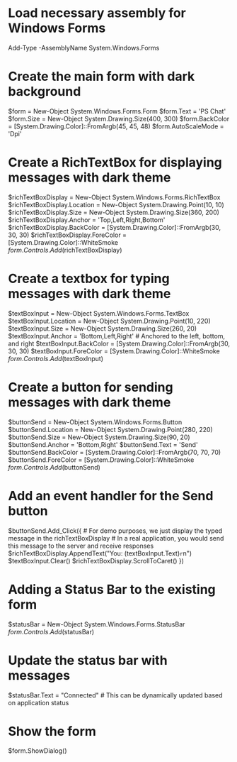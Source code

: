 # Load necessary assembly for Windows Forms
Add-Type -AssemblyName System.Windows.Forms

# Create the main form with dark background
$form = New-Object System.Windows.Forms.Form
$form.Text = 'PS Chat'
$form.Size = New-Object System.Drawing.Size(400, 300)
$form.BackColor = [System.Drawing.Color]::FromArgb(45, 45, 48)
$form.AutoScaleMode = 'Dpi'

# Create a RichTextBox for displaying messages with dark theme
$richTextBoxDisplay = New-Object System.Windows.Forms.RichTextBox
$richTextBoxDisplay.Location = New-Object System.Drawing.Point(10, 10)
$richTextBoxDisplay.Size = New-Object System.Drawing.Size(360, 200)
$richTextBoxDisplay.Anchor = 'Top,Left,Right,Bottom'
$richTextBoxDisplay.BackColor = [System.Drawing.Color]::FromArgb(30, 30, 30)
$richTextBoxDisplay.ForeColor = [System.Drawing.Color]::WhiteSmoke
$form.Controls.Add($richTextBoxDisplay)

# Create a textbox for typing messages with dark theme
$textBoxInput = New-Object System.Windows.Forms.TextBox
$textBoxInput.Location = New-Object System.Drawing.Point(10, 220)
$textBoxInput.Size = New-Object System.Drawing.Size(260, 20)
$textBoxInput.Anchor = 'Bottom,Left,Right' # Anchored to the left, bottom, and right
$textBoxInput.BackColor = [System.Drawing.Color]::FromArgb(30, 30, 30)
$textBoxInput.ForeColor = [System.Drawing.Color]::WhiteSmoke
$form.Controls.Add($textBoxInput)

# Create a button for sending messages with dark theme
$buttonSend = New-Object System.Windows.Forms.Button
$buttonSend.Location = New-Object System.Drawing.Point(280, 220)
$buttonSend.Size = New-Object System.Drawing.Size(90, 20)
$buttonSend.Anchor = 'Bottom,Right'
$buttonSend.Text = 'Send'
$buttonSend.BackColor = [System.Drawing.Color]::FromArgb(70, 70, 70)
$buttonSend.ForeColor = [System.Drawing.Color]::WhiteSmoke
$form.Controls.Add($buttonSend)

# Add an event handler for the Send button
$buttonSend.Add_Click({
    # For demo purposes, we just display the typed message in the richTextBoxDisplay
    # In a real application, you would send this message to the server and receive responses
    $richTextBoxDisplay.AppendText("You: $($textBoxInput.Text)`r`n")
    $textBoxInput.Clear()
    $richTextBoxDisplay.ScrollToCaret()
})

# Adding a Status Bar to the existing form
$statusBar = New-Object System.Windows.Forms.StatusBar
$form.Controls.Add($statusBar)

# Update the status bar with messages
$statusBar.Text = "Connected" # This can be dynamically updated based on application status


# Show the form
$form.ShowDialog()
